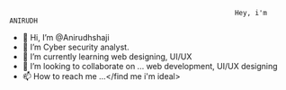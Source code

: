                                                             Hey, i'm ANIRUDH 
- 👋 Hi, I’m @Anirudhshaji
- 👀 I’m Cyber security analyst.
- 🌱 I’m currently learning web designing, UI/UX
- 💞️ I’m looking to collaborate on ... web development, UI/UX designing
- 📫 How to reach me ...</find me i'm ideal>

<!---
Anirudhshaji/Anirudhshaji is a ✨ special ✨ repository because its `README.md` (this file) appears on your GitHub profile.
You can click the Preview link to take a look at your changes.
--->
